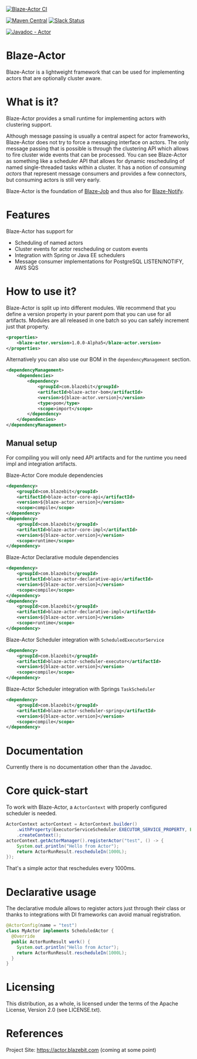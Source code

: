 [![Blaze-Actor CI](https://github.com/Blazebit/blaze-actor/actions/workflows/ci.yaml/badge.svg)](https://github.com/Blazebit/blaze-actor/actions/workflows/ci.yaml)

[![Maven Central](https://maven-badges.herokuapp.com/maven-central/com.blazebit/blaze-actor-core-api/badge.svg)](https://maven-badges.herokuapp.com/maven-central/com.blazebit/blaze-actor-core-api)
[![Slack Status](https://blazebit.herokuapp.com/badge.svg)](https://blazebit.herokuapp.com)

[![Javadoc - Actor](https://www.javadoc.io/badge/com.blazebit/blaze-actor-core-api.svg?label=javadoc%20-%20actor-api)](http://www.javadoc.io/doc/com.blazebit/blaze-actor-core-api)

Blaze-Actor
==========
Blaze-Actor is a lightweight framework that can be used for implementing actors that are optionally cluster aware.

What is it?
===========

Blaze-Actor provides a small runtime for implementing actors with clustering support.

Although message passing is usually a central aspect for actor frameworks, Blaze-Actor does not try to force a messaging interface on actors.
The only message passing that is possible is through the clustering API which allows to fire cluster wide events that can be processed.
You can see Blaze-Actor as something like a scheduler API that allows for dynamic rescheduling of named single-threaded tasks within a cluster.
It has a notion of _consuming actors_ that represent message consumers and provides a few connectors, but consuming actors is still very early.

Blaze-Actor is the foundation of [Blaze-Job](https://github.com/Blazebit/blaze-job) and thus also for [Blaze-Notify](https://github.com/Blazebit/blaze-notify).

Features
==============

Blaze-Actor has support for

* Scheduling of named actors
* Cluster events for actor rescheduling or custom events
* Integration with Spring or Java EE schedulers
* Message consumer implementations for PostgreSQL LISTEN/NOTIFY, AWS SQS

How to use it?
==============

Blaze-Actor is split up into different modules. We recommend that you define a version property in your parent pom that you can use for all artifacts. Modules are all released in one batch so you can safely increment just that property. 

```xml
<properties>
    <blaze-actor.version>1.0.0-Alpha5</blaze-actor.version>
</properties>
```

Alternatively you can also use our BOM in the `dependencyManagement` section.

```xml
<dependencyManagement>
    <dependencies>
        <dependency>
            <groupId>com.blazebit</groupId>
            <artifactId>blaze-actor-bom</artifactId>
            <version>${blaze-actor.version}</version>
            <type>pom</type>
            <scope>import</scope>
        </dependency>    
    </dependencies>
</dependencyManagement>
```

## Manual setup

For compiling you will only need API artifacts and for the runtime you need impl and integration artifacts.

Blaze-Actor Core module dependencies

```xml
<dependency>
    <groupId>com.blazebit</groupId>
    <artifactId>blaze-actor-core-api</artifactId>
    <version>${blaze-actor.version}</version>
    <scope>compile</scope>
</dependency>
<dependency>
    <groupId>com.blazebit</groupId>
    <artifactId>blaze-actor-core-impl</artifactId>
    <version>${blaze-actor.version}</version>
    <scope>runtime</scope>
</dependency>
```

Blaze-Actor Declarative module dependencies

```xml
<dependency>
    <groupId>com.blazebit</groupId>
    <artifactId>blaze-actor-declarative-api</artifactId>
    <version>${blaze-actor.version}</version>
    <scope>compile</scope>
</dependency>
<dependency>
    <groupId>com.blazebit</groupId>
    <artifactId>blaze-actor-declarative-impl</artifactId>
    <version>${blaze-actor.version}</version>
    <scope>runtime</scope>
</dependency>
```

Blaze-Actor Scheduler integration with `ScheduledExecutorService`

```xml
<dependency>
    <groupId>com.blazebit</groupId>
    <artifactId>blaze-actor-scheduler-executor</artifactId>
    <version>${blaze-actor.version}</version>
    <scope>compile</scope>
</dependency>
```

Blaze-Actor Scheduler integration with Springs `TaskScheduler`

```xml
<dependency>
    <groupId>com.blazebit</groupId>
    <artifactId>blaze-actor-scheduler-spring</artifactId>
    <version>${blaze-actor.version}</version>
    <scope>compile</scope>
</dependency>
```

Documentation
=========

Currently there is no documentation other than the Javadoc.
 
Core quick-start
=================

To work with Blaze-Actor, a `ActorContext` with properly configured scheduler is needed.  

```java
ActorContext actorContext = ActorContext.builder()
    .withProperty(ExecutorServiceScheduler.EXECUTOR_SERVICE_PROPERTY, Executors.newSingleThreadScheduledExecutor())
    .createContext();
actorContext.getActorManager().registerActor("test", () -> {
    System.out.println("Hello from Actor");
    return ActorRunResult.rescheduleIn(1000L);
});
```

That's a simple actor that reschedules every 1000ms.

Declarative usage
=================

The declarative module allows to register actors just through their class or thanks to integrations with DI frameworks can avoid manual registration.

```java
@ActorConfig(name = "test")
class MyActor implements ScheduledActor {
  @Override
  public ActorRunResult work() {
    System.out.println("Hello from Actor");
    return ActorRunResult.rescheduleIn(1000L);
  }
}
```

Licensing
=========

This distribution, as a whole, is licensed under the terms of the Apache
License, Version 2.0 (see LICENSE.txt).

References
==========

Project Site:              https://actor.blazebit.com (coming at some point)
